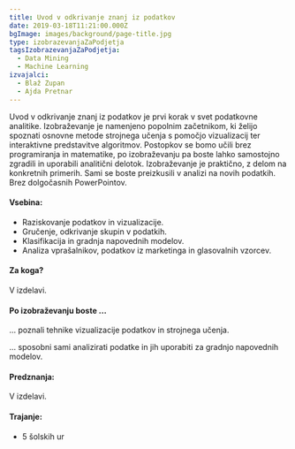 ```yaml
---
title: Uvod v odkrivanje znanj iz podatkov
date: 2019-03-18T11:21:00.000Z
bgImage: images/background/page-title.jpg
type: izobrazevanjaZaPodjetja
tagsIzobrazevanjaZaPodjetja:
  - Data Mining
  - Machine Learning
izvajalci:
  - Blaž Zupan
  - Ajda Pretnar
---
```

Uvod v odkrivanje znanj iz podatkov je prvi korak v svet podatkovne analitike. Izobraževanje je namenjeno popolnim začetnikom, ki želijo spoznati osnovne metode strojnega učenja s pomočjo vizualizacij ter interaktivne predstavitve algoritmov. Postopkov se bomo učili brez programiranja in matematike, po izobraževanju pa boste lahko samostojno zgradili in uporabili analitični delotok. Izobraževanje je praktično, z delom na konkretnih primerih. Sami se boste preizkusili v analizi na novih podatkih. Brez dolgočasnih PowerPointov.

#### Vsebina:

* Raziskovanje podatkov in vizualizacije.
* Gručenje, odkrivanje skupin v podatkih.
* Klasifikacija in gradnja napovednih modelov.
* Analiza vprašalnikov, podatkov iz marketinga in glasovalnih vzorcev.

#### Za koga?

V izdelavi.

#### Po izobraževanju boste ...

... poznali tehnike vizualizacije podatkov in strojnega učenja.

... sposobni sami analizirati podatke in jih uporabiti za gradnjo napovednih modelov.

#### Predznanja:

V izdelavi.

#### Trajanje:

* 5 šolskih ur
